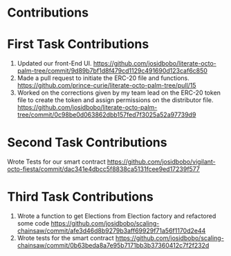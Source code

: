 # Contributions

# First Task Contributions
1. Updated our front-End UI. 
https://github.com/josidbobo/literate-octo-palm-tree/commit/9d89b7bf1d8f479cd1129c491690d123caf6c850
2. Made a pull request to initiate the ERC-20 file and functions. 
https://github.com/prince-curie/literate-octo-palm-tree/pull/15
3. Worked on the corrections given by my team lead on the ERC-20 token file to create the token and assign permissions on the distributor file.
https://github.com/josidbobo/literate-octo-palm-tree/commit/0c98be0d063862dbb157fed7f3025a52a97739d9

# Second Task Contributions
Wrote Tests for our smart contract
https://github.com/josidbobo/vigilant-octo-fiesta/commit/dac341e4dbcc5f8838ca5131fcee9ed17239f577

# Third Task Contributions
1. Wrote a function to get Elections from Election factory and refactored some code
https://github.com/josidbobo/scaling-chainsaw/commit/afe3d46d8b9279b3aff69929f71a56f1170d2e44
2. Wrote tests for the smart contract
https://github.com/josidbobo/scaling-chainsaw/commit/0b63beda8a7e95b7171bb3b37360412c7f2f232d




